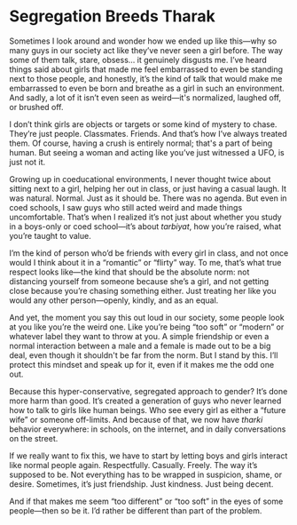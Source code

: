 # Segregation Breeds Tharak

Sometimes I look around and wonder how we ended up like this—why so many guys in our society act like they’ve never seen a girl before. The way some of them talk, stare, obsess… it genuinely disgusts me. I’ve heard things said about girls that made me feel embarrassed to even be standing next to those people, and honestly, it’s the kind of talk that would make me embarrassed to even be born and breathe as a girl in such an environment. And sadly, a lot of it isn’t even seen as weird—it's normalized, laughed off, or brushed off.

I don’t think girls are objects or targets or some kind of mystery to chase. They’re just people. Classmates. Friends. And that’s how I’ve always treated them. Of course, having a crush is entirely normal; that's a part of being human. But seeing a woman and acting like you’ve just witnessed a UFO, is just not it.

Growing up in coeducational environments, I never thought twice about sitting next to a girl, helping her out in class, or just having a casual laugh. It was natural. Normal. Just as it should be. There was no agenda. But even in coed schools, I saw guys who still acted weird and made things uncomfortable. That’s when I realized it’s not just about whether you study in a boys-only or coed school—it’s about *tarbiyat*, how you’re raised, what you’re taught to value.

I’m the kind of person who’d be friends with every girl in class, and not once would I think about it in a “romantic” or “flirty” way. To me, that’s what true respect looks like—the kind that should be the absolute norm: not distancing yourself from someone because she’s a girl, and not getting close because you’re chasing something either. Just treating her like you would any other person—openly, kindly, and as an equal.

And yet, the moment you say this out loud in our society, some people look at you like you’re the weird one. Like you’re being “too soft” or “modern” or whatever label they want to throw at you. A simple friendship or even a normal interaction between a male and a female is made out to be a big deal, even though it shouldn't be far from the norm. But I stand by this. I’ll protect this mindset and speak up for it, even if it makes me the odd one out.

Because this hyper-conservative, segregated approach to gender? It’s done more harm than good. It’s created a generation of guys who never learned how to talk to girls like human beings. Who see every girl as either a “future wife” or someone off-limits. And because of that, we now have *tharki* behavior everywhere: in schools, on the internet, and in daily conversations on the street.

If we really want to fix this, we have to start by letting boys and girls interact like normal people again. Respectfully. Casually. Freely. The way it’s supposed to be. Not everything has to be wrapped in suspicion, shame, or desire. Sometimes, it’s just friendship. Just kindness. Just being decent.

And if that makes me seem “too different” or “too soft” in the eyes of some people—then so be it. I’d rather be different than part of the problem.
